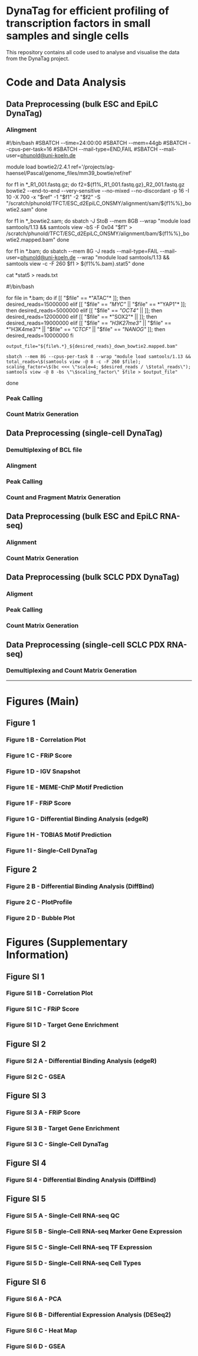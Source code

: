 # DynaTag for efficient profiling of transcription factors in small samples and single cells
This repository contains all code used to analyse and visualise the data from the DynaTag project.

# Code and Data Analysis

## Data Preprocessing (bulk ESC and EpiLC DynaTag)

### Alingment

#!/bin/bash
#SBATCH --time=24:00:00
#SBATCH --mem=44gb
#SBATCH --cpus-per-task=16
#SBATCH --mail-type=END,FAIL
#SBATCH --mail-user=phunold@uni-koeln.de

module load bowtie2/2.4.1
ref='/projects/ag-haensel/Pascal/genome_files/mm39_bowtie/ref/ref'

for f1 in *_R1_001.fastq.gz; do
f2=${f1%_R1_001.fastq.gz}_R2_001.fastq.gz
bowtie2 --end-to-end --very-sensitive --no-mixed --no-discordant -p 16 -I 10 -X 700 -x "$ref" -1 "$f1" -2 "$f2" -S "/scratch/phunold/TFCT/ESC_d2EpiLC_ONSMY/alignment/sam/${f1%%}_bowtie2.sam"
done

for f1 in *_bowtie2.sam; do
sbatch -J StoB --mem 8GB --wrap "module load samtools/1.13 && samtools view -bS -F 0x04 "$f1" > /scratch/phunold/TFCT/ESC_d2EpiLC_ONSMY/alignment/bam/${f1%%}_bowtie2.mapped.bam"
done

for f1 in *.bam; do
sbatch --mem 8G -J reads --mail-type=FAIL --mail-user=phunold@uni-koeln.de --wrap "module load samtools/1.13 && samtools view -c -F 260 $f1 >  ${f1%%.bam}.stat5"
done

cat *stat5 > reads.txt

#!/bin/bash

for file in *.bam; do
    if [[ "$file" == *"ATAC"* ]]; then
        desired_reads=15000000
    elif [[  "$file" == *"MYC"* || "$file" == *"YAP1"* ]]; then
        desired_reads=5000000
    elif [[ "$file" == *"OCT4"* ||  ]]; then
        desired_reads=12000000
    elif [[ "$file" == *"SOX2"* ||  ]]; then
        desired_reads=19000000
    elif [[ "$file" == *"H3K27me3"* || "$file" == *"H3K4me3"* || "$file" == *"CTCF"* || "$file" == *"NANOG"* ]]; then
        desired_reads=10000000
    fi
    
    output_file="${file%.*}_${desired_reads}_down_bowtie2.mapped.bam"
    
    sbatch --mem 8G --cpus-per-task 8 --wrap "module load samtools/1.13 && total_reads=\$(samtools view -@ 8 -c -F 260 $file); scaling_factor=\$(bc <<< \"scale=4; $desired_reads / \$total_reads\"); samtools view -@ 8 -bs \"\$scaling_factor\" $file > $output_file"
done

### Peak Calling
### Count Matrix Generation

## Data Preprocessing (single-cell DynaTag)

### Demultiplexing of BCL file
### Alingment
### Peak Calling
### Count and Fragment Matrix Generation

## Data Preprocessing (bulk ESC and EpiLC RNA-seq)

### Alignment 
### Count Matrix Generation

## Data Preprocessing (bulk SCLC PDX DynaTag)

### Aligment
### Peak Calling
### Count Matrix Generation

## Data Preprocessing (single-cell SCLC PDX RNA-seq)

### Demultiplexing and Count Matrix Generation

----

# Figures (Main)

## Figure 1
### Figure 1 B - Correlation Plot

### Figure 1 C - FRiP Score

### Figure 1 D - IGV Snapshot

### Figure 1 E - MEME-ChIP Motif Prediction

### Figure 1 F - FRiP Score

### Figure 1 G - Differential Binding Analysis (edgeR)

### Figure 1 H - TOBIAS Motif Prediction

### Figure 1 I - Single-Cell DynaTag

## Figure 2
### Figure 2 B - Differential Binding Analysis (DiffBind)

### Figure 2 C - PlotProfile

### Figure 2 D - Bubble Plot


# Figures (Supplementary Information)

## Figure SI 1
### Figure SI 1 B - Correlation Plot

### Figure SI 1 C - FRiP Score

### Figure SI 1 D - Target Gene Enrichment

## Figure SI 2 
### Figure SI 2 A - Differential Binding Analysis (edgeR)

### Figure SI 2 C - GSEA

## Figure SI 3 
### Figure SI 3 A - FRiP Score

### Figure SI 3 B - Target Gene Enrichment

### Figure SI 3 C - Single-Cell DynaTag

## Figure SI 4
### Figure SI 4 - Differential Binding Analysis (DiffBind)

## Figure SI 5
### Figure SI 5 A - Single-Cell RNA-seq QC

### Figure SI 5 B - Single-Cell RNA-seq Marker Gene Expression

### Figure SI 5 C - Single-Cell RNA-seq TF Expression

### Figure SI 5 D - Single-Cell RNA-seq Cell Types

## Figure SI 6 
### Figure SI 6 A - PCA

### Figure SI 6 B - Differential Expression Analysis (DESeq2)

### Figure SI 6 C - Heat Map

### Figure SI 6 D - GSEA


















